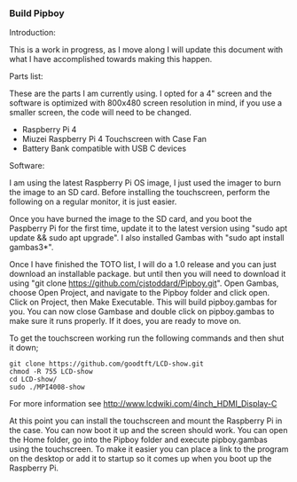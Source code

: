 ### Build Pipboy

Introduction:

This is a work in progress, as I move along I will update this document with what I have accomplished towards making this happen.

Parts list:

These are the parts I am currently using. I opted for a 4" screen and the software is optimized with 800x480 screen resolution in mind, if you use a smaller screen, the code will need to be changed.

- Raspberry Pi 4
- Miuzei Raspberry Pi 4 Touchscreen with Case Fan
- Battery Bank compatible with USB C devices

Software:

I am using the latest Raspberry Pi OS image, I just used the imager to burn the image to an SD card. Before installing the touchscreen, perform the following on a regular monitor, it is just easier.

Once you have burned the image to the SD card, and you boot the Paspberry Pi for the first time, update it to the latest version using "sudo apt update && sudo apt upgrade". I also installed Gambas with "sudo apt install gambas3\*". 

Once I have finished the TOTO list, I will do a 1.0 release and you can just download an installable package. but until then you will need to download it using "git clone https://github.com/cjstoddard/Pipboy.git". Open Gambas, choose Open Project, and navigate to the Pipboy folder and click open. Click on Project, then Make Executable. This will build pipboy.gambas for you. You can now close Gambase and double click on pipboy.gambas to make sure it runs properly. If it does, you are ready to move on.

To get the touchscreen working run the following commands and then shut it down;

```
git clone https://github.com/goodtft/LCD-show.git
chmod -R 755 LCD-show
cd LCD-show/
sudo ./MPI4008-show
```

For more information see http://www.lcdwiki.com/4inch_HDMI_Display-C

At this point you can install the touchscreen and mount the Raspberry Pi in the case. You can now boot it up and the screen should work. You can open the Home folder, go into the Pipboy folder and execute pipboy.gambas using the touchscreen. To make it easier you can place a link to the program on the desktop or add it to startup so it comes up when you boot up the Raspberry Pi. 